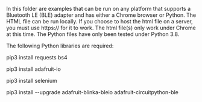 In this folder are examples that can be run on any platform that supports a Bluetooth LE (BLE) adapter and has either a Chrome browser or Python. The HTML file can be run locally. If you choose to host the html file on a server, you must use https:// for it to work. The html file(s) only work under Chrome at this time. The Python files have only been tested under Python 3.8. 

The following Python libraries are required:

pip3 install requests bs4

pip3 install adafruit-io

pip3 install selenium

pip3 install --upgrade adafruit-blinka-bleio adafruit-circuitpython-ble
